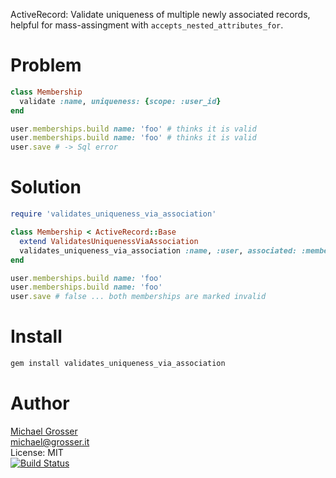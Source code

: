 ActiveRecord: Validate uniqueness of multiple newly associated records, 
helpful for mass-assingment with `accepts_nested_attributes_for`.

# Problem

```Ruby
class Membership
  validate :name, uniqueness: {scope: :user_id}
end

user.memberships.build name: 'foo' # thinks it is valid
user.memberships.build name: 'foo' # thinks it is valid
user.save # -> Sql error
```

# Solution

```Ruby
require 'validates_uniqueness_via_association'

class Membership < ActiveRecord::Base
  extend ValidatesUniquenessViaAssociation
  validates_uniqueness_via_association :name, :user, associated: :memberships
end

user.memberships.build name: 'foo'
user.memberships.build name: 'foo'
user.save # false ... both memberships are marked invalid
```

Install
=======

```Bash
gem install validates_uniqueness_via_association
```

Author
======
[Michael Grosser](http://grosser.it)<br/>
michael@grosser.it<br/>
License: MIT<br/>
[![Build Status](https://travis-ci.org/grosser/validates_uniqueness_via_association.png)](https://travis-ci.org/grosser/validates_uniqueness_via_association)
